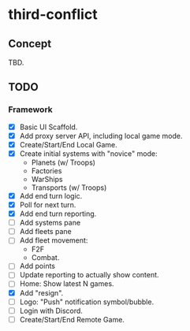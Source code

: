 # third-conflict

## Concept

TBD.

## TODO

### Framework

- [x] Basic UI Scaffold.
- [x] Add proxy server API, including local game mode.
- [x] Create/Start/End Local Game.
- [x] Create initial systems with "novice" mode:
  - Planets (w/ Troops)
  - Factories
  - WarShips
  - Transports (w/ Troops)
- [x] Add end turn logic.
- [x] Poll for next turn.
- [x] Add end turn reporting.
- [ ] Add systems pane
- [ ] Add fleets pane
- [ ] Add fleet movement:
  - F2F
  - Combat.
- [ ] Add points
- [ ] Update reporting to actually show content.
- [ ] Home: Show latest N games.
- [x] Add "resign".
- [ ] Logo: "Push" notification symbol/bubble.
- [ ] Login with Discord.
- [ ] Create/Start/End Remote Game.
